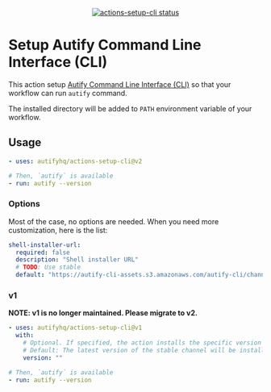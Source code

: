 <p align="center">
  <a href="https://github.com/autifyhq/actions-setup-cli"><img alt="actions-setup-cli status" src="https://github.com/autifyhq/actions-setup-cli/workflows/build-test/badge.svg"></a>
</p>

# Setup Autify Command Line Interface (CLI)

This action setup [Autify Command Line Interface (CLI)](https://github.com/autifyhq/autify-cli) so that your workflow can run `autify` command.

The installed directory will be added to `PATH` environment variable of your workflow.

## Usage

```yaml
- uses: autifyhq/actions-setup-cli@v2

# Then, `autify` is available
- run: autify --version
```

### Options

Most of the case, no options are needed. When you need more customization, here is the list:

```yaml
shell-installer-url:
  required: false
  description: "Shell installer URL"
  # TODO: Use stable
  default: "https://autify-cli-assets.s3.amazonaws.com/autify-cli/channels/beta/install-cicd.bash"
```

### v1

**NOTE: v1 is no longer maintained. Please migrate to v2.**

```yaml
- uses: autifyhq/actions-setup-cli@v1
  with:
    # Optional. If specified, the action installs the specific version of Autify CLI.
    # Default: The latest version of the stable channel will be installed. (Recommended)
    version: ""

# Then, `autify` is available
- run: autify --version
```
